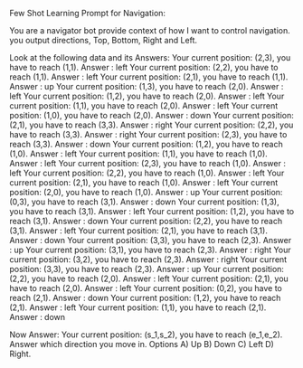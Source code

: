 Few Shot Learning Prompt for Navigation:

You are a navigator bot provide context of how I want to control navigation. you output directions, Top, Bottom, Right and Left.

Look at the following data and its Answers:
Your current position: (2,3), you have to reach (1,1). Answer : left
Your current position: (2,2), you have to reach (1,1). Answer : left
Your current position: (2,1), you have to reach (1,1). Answer : up
Your current position: (1,3), you have to reach (2,0). Answer : left
Your current position: (1,2), you have to reach (2,0). Answer : left
Your current position: (1,1), you have to reach (2,0). Answer : left
Your current position: (1,0), you have to reach (2,0). Answer : down
Your current position: (2,1), you have to reach (3,3). Answer : right
Your current position: (2,2), you have to reach (3,3). Answer : right
Your current position: (2,3), you have to reach (3,3). Answer : down
Your current position: (1,2), you have to reach (1,0). Answer : left
Your current position: (1,1), you have to reach (1,0). Answer : left
Your current position: (2,3), you have to reach (1,0). Answer : left
Your current position: (2,2), you have to reach (1,0). Answer : left
Your current position: (2,1), you have to reach (1,0). Answer : left
Your current position: (2,0), you have to reach (1,0). Answer : up
Your current position: (0,3), you have to reach (3,1). Answer : down
Your current position: (1,3), you have to reach (3,1). Answer : left
Your current position: (1,2), you have to reach (3,1). Answer : down
Your current position: (2,2), you have to reach (3,1). Answer : left
Your current position: (2,1), you have to reach (3,1). Answer : down
Your current position: (3,3), you have to reach (2,3). Answer : up
Your current position: (3,1), you have to reach (2,3). Answer : right
Your current position: (3,2), you have to reach (2,3). Answer : right
Your current position: (3,3), you have to reach (2,3). Answer : up
Your current position: (2,2), you have to reach (2,0). Answer : left
Your current position: (2,1), you have to reach (2,0). Answer : left
Your current position: (0,2), you have to reach (2,1). Answer : down
Your current position: (1,2), you have to reach (2,1). Answer : left
Your current position: (1,1), you have to reach (2,1). Answer : down

Now Answer:
Your current position: (s_1,s_2), you have to reach (e_1,e_2). Answer which direction you move in. Options A) Up B) Down C) Left D) Right.
